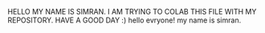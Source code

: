 HELLO MY NAME IS SIMRAN. I AM TRYING TO COLAB THIS FILE WITH MY REPOSITORY.
HAVE A GOOD DAY :)
hello evryone! my name is simran.